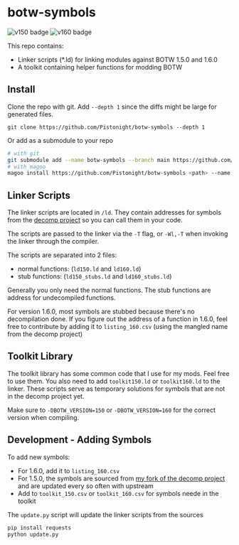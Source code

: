 # botw-symbols
![v150 badge](https://img.shields.io/endpoint?url=https://raw.githubusercontent.com/Pistonight/botw-symbols/main/badges/150.json)
![v160 badge](https://img.shields.io/endpoint?url=https://raw.githubusercontent.com/Pistonight/botw-symbols/main/badges/160.json)

This repo contains:
- Linker scripts (*.ld) for linking modules against BOTW 1.5.0 and 1.6.0
- A toolkit containing helper functions for modding BOTW

## Install
Clone the repo with git. Add `--depth 1` since the diffs might be large for generated files.
```
git clone https://github.com/Pistonight/botw-symbols --depth 1
```
Or add as a submodule to your repo
```bash
# with git
git submodule add --name botw-symbols --branch main https://github.com/Pistonight/botw-symbols <path>
# with magoo
magoo install https://github.com/Pistonight/botw-symbols <path> --name botw-symbols --branch main --depth 1
```

## Linker Scripts
The linker scripts are located in `/ld`. They contain addresses for symbols
from the [decomp project](https://github.com/zeldaret/botw) so you can call them in your code.

The scripts are passed to the linker via the `-T` flag, or `-Wl,-T` when invoking the linker through the compiler.

The scripts are separated into 2 files: 
- normal functions: (`ld150.ld` and `ld160.ld`)
- stub functions: (`ld150_stubs.ld` and `ld160_stubs.ld`)

Generally you only need the normal functions. The stub functions are address for undecompiled functions.

For version 1.6.0, most symbols are stubbed because there's no decompilation done. If you figure out the address of a function in 1.6.0, feel free to
contribute by adding it to `listing_160.csv` (using the mangled name from the decomp project)

## Toolkit Library
The toolkit library has some common code that I use for my mods. Feel free to use them.
You also need to add `toolkit150.ld` or `toolkit160.ld` to the linker.
These scripts serve as temporary solutions for symbols that are not in the decomp project yet.

Make sure to `-DBOTW_VERSION=150` or `-DBOTW_VERSION=160` for the correct version when compiling.

## Development - Adding Symbols
To add new symbols:
- For 1.6.0, add it to `listing_160.csv`
- For 1.5.0, the symbols are sourced from [my fork of the decomp project](https://github.com/Pistonight/botw-decomp) and are updated every so often with upstream
- Add to `toolkit_150.csv` or `toolkit_160.csv` for symbols neede in the toolkit

The `update.py` script will update the linker scripts from the sources
```bash
pip install requests
python update.py
```
